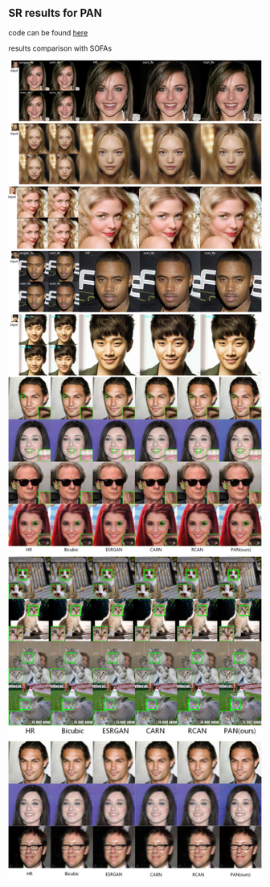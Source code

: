 ## SR results for PAN

code can be found [here](https://github.com/LoneW/pan-sr/)

results comparison with SOFAs

![Image](./comparison/exp1.jpg)
![Image](./comparison/exp2.jpg)
![Image](./comparison/exp3.jpg)
![Image](./comparison/exp4.jpg)
![Image](./comparison/exp5.jpg)
![Image](./comparison/comp.jpg)
![Image](./comparison/cat.jpg)
![Image](./comparison/degrad.jpg)



